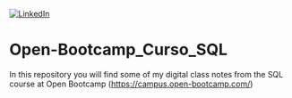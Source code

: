[![LinkedIn](https://img.shields.io/badge/LinkedIn-0077B5?style=for-the-badge&logo=linkedin&logoColor=white)](https://www.linkedin.com/in/julian-giudice-940771a1/)

# Open-Bootcamp_Curso_SQL

In this repository you will find some of my digital class notes from the SQL course at Open Bootcamp (https://campus.open-bootcamp.com/)
